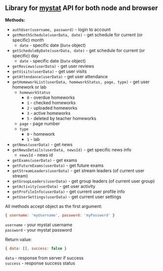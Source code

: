 Library for [mystat](https://mystat.itstep.org) API for both node and browser
---

**Methods:**
- `authUser(username, password)` - login to account
- `getMonthSchedule(userData, date)` - get schedule for current (or specific) month
    - `date` - specific date (`Date` object)
- `getScheduleByDate(userData, date)` -  get schedule for current (or specific) day
    - `date` - specific date (`Date` object)
- `getReviews(userData)` - get user reviews
- `getVisits(userData)` - get user visits
- `getAttendance(userData)` - get user attendance
- `getHomeworkList(userData, homeworkStatus, page, type)` - get user homework or lab
    - `homeworkStatus`
        - `0` - overdue homeworks
        - `1` - checked homeworks
        - `2` - uploaded homeworks
        - `3` - active homeworks
        - `5` - deleted by teacher homeworks
    - `page` - page number
    - `type`
        - `0` - homework
        - `1` - lab
- `getNews(userData)` - get news 
- `getNewsDetails(userData, newsId)` - get specific news info
    - `newsId` - news id
- `getExams(userData)` - get exams 
- `getFutureExams(userData)` - get future exams 
- `getStreamLeaders(userData)` - get stream leaders (of current user stream)
- `getGroupLeaders(userData)` - get group leaders (of current user group)
- `getActivity(userData)` - get user activity
- `getProfileInfo(userData)` - get current user profile info
- `getUserSettings(userData)` - get current user settings

All methods accept object as the first argument:
```js
{ username: 'myUsername', password: 'myPassword' }
```
`username` - your mystat username<br>
`password` - your mystat password


Return value: 
```js
{ data: [], success: false }
```

`data` - response from server if success<br>
`success` - response success status
